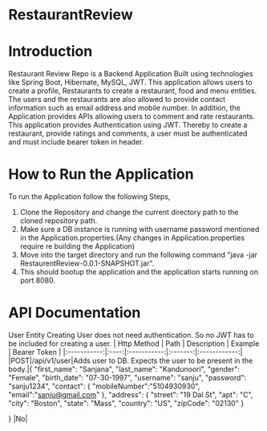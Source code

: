 # RestaurantReview

# Introduction
Restaurant Review Repo is a Backend Application Built using technologies like Spring Boot, Hibernate, MySQL, JWT. This application allows users to create a profile, Restaurants to create a restaurant, food and menu entities. The users and the restaurants are also allowed to provide contact information such as email address and mobile number. In addition, the Application provides APIs allowing users to comment and rate restaurants. This application provides Authentication using JWT. Thereby to create a restaurant, provide ratings and comments, a user must be authenticated and must include bearer token in header.

# How to Run the Application
To run the Application follow the following Steps,
1. Clone the Repository and change the current directory path to the cloned repository path.
2. Make sure a DB instance is running with username password mentioned in the Application.properties.(Any changes in Application.properties require re building the Application)
3. Move into the target directory and run the following command "java -jar RestaurentReview-0.0.1-SNAPSHOT.jar".
4. This should bootup the application and the application starts running on port 8080.

# API Documentation
User Entity
Creating User does not need authentication. So no JWT has to be included for creating a user.
| Http Method | Path | Description | Example | Bearer Token |
|:-----------:|:----:|:-----------:|:-------:|:------------:|
|POST|/api/v1/user|Adds user to DB. Expects the user to be present in the body.|{
"first_name": "Sanjana",
"last_name": "Kandunoori",
"gender": "Female",
"birth_date": "07-30-1997",
"username": "sanju",
"password": "sanju1234",
"contact": {
"mobileNumber":"5104930930",
"email":"sanju@gmail.com"
},
"address": {
"street": "19 Dal St",
"apt": "C",
"city": "Boston",
"state": "Mass",
"country": "US",
"zipCode": "02130"
}

}
|No|


